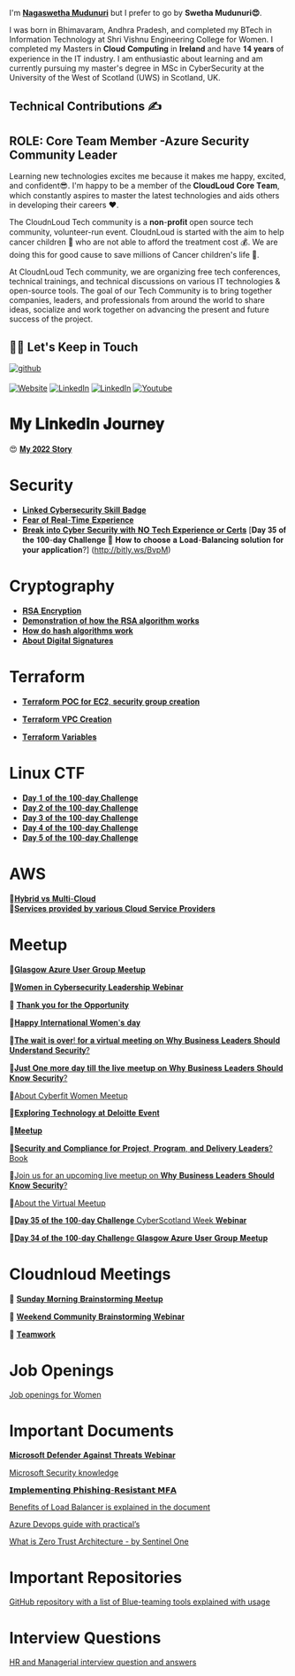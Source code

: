 I'm **[Nagaswetha Mudunuri](https://www.linkedin.com/in/swethamudunuri/)**  but I prefer to go by **Swetha Mudunuri😍**. 

I was born in Bhimavaram, Andhra Pradesh, and completed my BTech in Information Technology at Shri Vishnu Engineering College for Women.
I completed my Masters in 𝐂𝐥𝐨𝐮𝐝 𝐂𝐨𝐦𝐩𝐮𝐭𝐢𝐧𝐠 in 𝐈𝐫𝐞𝐥𝐚𝐧𝐝 and have 𝟏𝟒 𝐲𝐞𝐚𝐫𝐬 of experience in the IT industry.
I am enthusiastic about learning and am currently pursuing my master's degree in MSc in CyberSecurity at the University of the West of Scotland (UWS) in Scotland, UK.

## Technical Contributions ✍
## ROLE: Core Team Member -Azure Security Community Leader

Learning new technologies excites me because it makes me happy, excited, and confident😎. I'm happy to be a member of the 𝐂𝐥𝐨𝐮𝐝𝐋𝐨𝐮𝐝 𝐂𝐨𝐫𝐞 𝐓𝐞𝐚𝐦, which constantly aspires to master the latest technologies and aids others in developing their careers ❤️.

The CloudnLoud Tech community is a 𝐧𝐨𝐧-𝐩𝐫𝐨𝐟𝐢𝐭 open source tech community, volunteer-run event. CloudnLoud is started with the aim to help cancer children 👦 who are not able to afford the treatment cost 💰. We are doing this for good  cause to save millions of Cancer children's life 👧.

At CloudnLoud Tech community, we are organizing free tech conferences, technical trainings, and technical discussions on various IT technologies & open-source tools. The goal of our Tech Community is to bring together companies, leaders, and professionals from around the world to share ideas, socialize and work together on advancing the present and future success of the project.


## 🤝🏻 Let's Keep in Touch

<a href="https://github.com/swethamudunuri07" target="_blank">
<img src=https://img.shields.io/badge/github-%2324292e.svg?&style=for-the-badge&logo=github&logoColor=white alt=github style="margin-bottom: 5px;" /></a>
<p align="left">
<a href="https://cloudnloud.com/"><img alt="Website" src="https://img.shields.io/badge/Website-cloudnloud.com-blue?style=flat-square&logo=google-chrome"></a>
<a href="https://www.linkedin.com/in/swethamudunuri/"><img alt="LinkedIn" src="https://img.shields.io/badge/LinkedIn-SwethaMudunuri-blue?style=flat-square&logo=linkedin"></a>
<a href="https://twitter.com/cloudnloud"><img alt="LinkedIn" src="https://img.shields.io/badge/Twitter-cloudnloud-blue?style=flat-square&logo=twitter"></a>
<a href="https://www.youtube.com/user/cloudnloud"><img alt="Youtube" src="https://img.shields.io/badge/youtube-cloudnloud-blue?style=flat-square&logo=youtube"></a>

  
# 𝐌𝐲 𝐋𝐢𝐧𝐤𝐞𝐝𝐢𝐧 𝐉𝐨𝐮𝐫𝐧𝐞𝐲
  
😍 [𝐌𝐲 𝟐𝟎𝟐𝟐 𝐒𝐭𝐨𝐫𝐲](https://www.linkedin.com/posts/swethamudunuri_journey-farewell-student-activity-7014979705866964994-BAVU)   

# Security

- [𝐋𝐢𝐧𝐤𝐞𝐝 𝐂𝐲𝐛𝐞𝐫𝐬𝐞𝐜𝐮𝐫𝐢𝐭𝐲 𝐒𝐤𝐢𝐥𝐥 𝐁𝐚𝐝𝐠𝐞](https://www.linkedin.com/posts/swethamudunuri_linkedinskillassessment-activity-6921476711381417984-gn8w/)
- [𝐅𝐞𝐚𝐫 𝐨𝐟 𝐑𝐞𝐚𝐥-𝐓𝐢𝐦𝐞 𝐄𝐱𝐩𝐞𝐫𝐢𝐞𝐧𝐜𝐞](https://www.linkedin.com/posts/swethamudunuri_connections-cybersecurity-community-activity-7008866971433787393-NWA9/)
- [𝐁𝐫𝐞𝐚𝐤 𝐢𝐧𝐭𝐨 𝐂𝐲𝐛𝐞𝐫 𝐒𝐞𝐜𝐮𝐫𝐢𝐭𝐲 𝐰𝐢𝐭𝐡 𝐍𝐎 𝐓𝐞𝐜𝐡 𝐄𝐱𝐩𝐞𝐫𝐢𝐞𝐧𝐜𝐞 𝐨𝐫 𝐂𝐞𝐫𝐭𝐬](https://www.linkedin.com/posts/swethamudunuri_break-into-cyber-security-with-no-tech-experience-activity-7011792370497126400-8wyk/)
  [𝐃𝐚𝐲 𝟑𝟓 𝐨𝐟 𝐭𝐡𝐞 𝟏𝟎𝟎-𝐝𝐚𝐲 𝐂𝐡𝐚𝐥𝐥𝐞𝐧𝐠𝐞 🎯 𝐇𝐨𝐰 𝐭𝐨 𝐜𝐡𝐨𝐨𝐬𝐞 𝐚 𝐋𝐨𝐚𝐝-𝐁𝐚𝐥𝐚𝐧𝐜𝐢𝐧𝐠 𝐬𝐨𝐥𝐮𝐭𝐢𝐨𝐧 𝐟𝐨𝐫 𝐲𝐨𝐮𝐫 𝐚𝐩𝐩𝐥𝐢𝐜𝐚𝐭𝐢𝐨𝐧?] (http://bitly.ws/BvpM)

# Cryptography

- [𝐑𝐒𝐀 𝐄𝐧𝐜𝐫𝐲𝐩𝐭𝐢𝐨𝐧](https://www.linkedin.com/posts/swethamudunuri_connections-topic-security-activity-7010259804845662208-OqXA/)
- [𝐃𝐞𝐦𝐨𝐧𝐬𝐭𝐫𝐚𝐭𝐢𝐨𝐧 𝐨𝐟 𝐡𝐨𝐰 𝐭𝐡𝐞 𝐑𝐒𝐀 𝐚𝐥𝐠𝐨𝐫𝐢𝐭𝐡𝐦 𝐰𝐨𝐫𝐤𝐬](https://www.linkedin.com/posts/swethamudunuri_connections-topic-security-activity-7010644278527852544-epkJ/)
- [𝐇𝐨𝐰 𝐝𝐨 𝐡𝐚𝐬𝐡 𝐚𝐥𝐠𝐨𝐫𝐢𝐭𝐡𝐦𝐬 𝐰𝐨𝐫𝐤](https://www.linkedin.com/posts/swethamudunuri_connections-topic-security-activity-7011041583328337920-TefN/)
- [𝐀𝐛𝐨𝐮𝐭 𝐃𝐢𝐠𝐢𝐭𝐚𝐥 𝐒𝐢𝐠𝐧𝐚𝐭𝐮𝐫𝐞𝐬](https://www.linkedin.com/posts/swethamudunuri_connections-security-technology-activity-7012047192567730176-qgvL/)


# Terraform
- [𝐓𝐞𝐫𝐫𝐚𝐟𝐨𝐫𝐦 𝐏𝐎𝐂 𝐟𝐨𝐫 𝐄𝐂𝟐, 𝐬𝐞𝐜𝐮𝐫𝐢𝐭𝐲 𝐠𝐫𝐨𝐮𝐩 𝐜𝐫𝐞𝐚𝐭𝐢𝐨𝐧](https://www.linkedin.com/posts/swethamudunuri_connections-terraform-technology-activity-7011750739442028544-KNeJ/)

- [𝐓𝐞𝐫𝐫𝐚𝐟𝐨𝐫𝐦 𝐕𝐏𝐂 𝐂𝐫𝐞𝐚𝐭𝐢𝐨𝐧](https://www.linkedin.com/posts/swethamudunuri_vpn-aws-terraform-activity-7014170956168339456-X4mw/)

- [𝐓𝐞𝐫𝐫𝐚𝐟𝐨𝐫𝐦 𝐕𝐚𝐫𝐢𝐚𝐛𝐥𝐞𝐬](https://www.linkedin.com/posts/swethamudunuri_aws-terraform-cloud-activity-7015783436657295360-ka1d/)


# Linux CTF
- [𝐃𝐚𝐲 𝟏 𝐨𝐟 𝐭𝐡𝐞 𝟏𝟎𝟎-𝐝𝐚𝐲 𝐂𝐡𝐚𝐥𝐥𝐞𝐧𝐠𝐞](https://www.linkedin.com/posts/swethamudunuri_cybertechdave100daysofcyberchallenge-linuxchallenge-activity-7016114835184570368-AtV-/)
- [𝐃𝐚𝐲 𝟐 𝐨𝐟 𝐭𝐡𝐞 𝟏𝟎𝟎-𝐝𝐚𝐲 𝐂𝐡𝐚𝐥𝐥𝐞𝐧𝐠𝐞](https://www.linkedin.com/posts/swethamudunuri_cybertechdave100daysofcyberchallenge-ctf-activity-7016506893267312640-RQup/)
- [𝐃𝐚𝐲 𝟑 𝐨𝐟 𝐭𝐡𝐞 𝟏𝟎𝟎-𝐝𝐚𝐲 𝐂𝐡𝐚𝐥𝐥𝐞𝐧𝐠𝐞](https://www.linkedin.com/posts/swethamudunuri_cybertechdave100daysofcyberchallenge-ctf-activity-7016897087543869440-Kl_o/)
- [𝐃𝐚𝐲 𝟒 𝐨𝐟 𝐭𝐡𝐞 𝟏𝟎𝟎-𝐝𝐚𝐲 𝐂𝐡𝐚𝐥𝐥𝐞𝐧𝐠𝐞](https://www.linkedin.com/feed/update/urn:li:activity:7017266138501795840/)
- [𝐃𝐚𝐲 𝟓 𝐨𝐟 𝐭𝐡𝐞 𝟏𝟎𝟎-𝐝𝐚𝐲 𝐂𝐡𝐚𝐥𝐥𝐞𝐧𝐠𝐞](https://www.linkedin.com/posts/swethamudunuri_cybertechdave100daysofcyberchallenge-ctf-activity-7017632000840720384-Pc5r/)

# AWS

🎯[𝐇𝐲𝐛𝐫𝐢𝐝 𝐯𝐬 𝐌𝐮𝐥𝐭𝐢-𝐂𝐥𝐨𝐮𝐝](https://www.linkedin.com/posts/swethamudunuri_cloudcomputing-technology-cloud-activity-7013258239484010496-sptc/)  
🎯[𝐒𝐞𝐫𝐯𝐢𝐜𝐞𝐬 𝐩𝐫𝐨𝐯𝐢𝐝𝐞𝐝 𝐛𝐲 𝐯𝐚𝐫𝐢𝐨𝐮𝐬 𝐂𝐥𝐨𝐮𝐝 𝐒𝐞𝐫𝐯𝐢𝐜𝐞 𝐏𝐫𝐨𝐯𝐢𝐝𝐞𝐫𝐬](https://www.linkedin.com/posts/swethamudunuri_cloudcomputing-technology-cloud-activity-7013614292818083841-RPqe/)
  
 # Meetup
  
🎯[𝐆𝐥𝐚𝐬𝐠𝐨𝐰 𝐀𝐳𝐮𝐫𝐞 𝐔𝐬𝐞𝐫 𝐆𝐫𝐨𝐮𝐩 𝐌𝐞𝐞𝐭𝐮𝐩](http://bitly.ws/Bvqj)

🎯[𝐖𝐨𝐦𝐞𝐧 𝐢𝐧 𝐂𝐲𝐛𝐞𝐫𝐬𝐞𝐜𝐮𝐫𝐢𝐭𝐲 𝐋𝐞𝐚𝐝𝐞𝐫𝐬𝐡𝐢𝐩 𝐖𝐞𝐛𝐢𝐧𝐚𝐫](http://bitly.ws/BuZx)

🎯 [𝐓𝐡𝐚𝐧𝐤 𝐲𝐨𝐮 𝐟𝐨𝐫 𝐭𝐡𝐞 𝐎𝐩𝐩𝐨𝐫𝐭𝐮𝐧𝐢𝐭𝐲](http://bitly.ws/Bvnv)

🎯[𝐇𝐚𝐩𝐩𝐲 𝐈𝐧𝐭𝐞𝐫𝐧𝐚𝐭𝐢𝐨𝐧𝐚𝐥 𝐖𝐨𝐦𝐞𝐧'𝐬 𝐝𝐚𝐲](http://bitly.ws/Bvo3)

🎯[𝐓𝐡𝐞 𝐰𝐚𝐢𝐭 𝐢𝐬 𝐨𝐯𝐞𝐫! 𝐟𝐨𝐫 𝐚 𝐯𝐢𝐫𝐭𝐮𝐚𝐥 𝐦𝐞𝐞𝐭𝐢𝐧𝐠 𝐨𝐧 𝐖𝐡𝐲 𝐁𝐮𝐬𝐢𝐧𝐞𝐬𝐬 𝐋𝐞𝐚𝐝𝐞𝐫𝐬 𝐒𝐡𝐨𝐮𝐥𝐝 𝐔𝐧𝐝𝐞𝐫𝐬𝐭𝐚𝐧𝐝 𝐒𝐞𝐜𝐮𝐫𝐢𝐭𝐲?](http://bitly.ws/Bvo6)

🎯[𝐉𝐮𝐬𝐭 𝐎𝐧𝐞 𝐦𝐨𝐫𝐞 𝐝𝐚𝐲 𝐭𝐢𝐥𝐥 𝐭𝐡𝐞 𝐥𝐢𝐯𝐞 𝐦𝐞𝐞𝐭𝐮𝐩 𝐨𝐧 𝐖𝐡𝐲 𝐁𝐮𝐬𝐢𝐧𝐞𝐬𝐬 𝐋𝐞𝐚𝐝𝐞𝐫𝐬 𝐒𝐡𝐨𝐮𝐥𝐝 𝐊𝐧𝐨𝐰 𝐒𝐞𝐜𝐮𝐫𝐢𝐭𝐲?](http://bitly.ws/Bvo7)
 
🎯[About Cyberfit Women Meetup](http://bitly.ws/BvoL)

🎯[𝐄𝐱𝐩𝐥𝐨𝐫𝐢𝐧𝐠 𝐓𝐞𝐜𝐡𝐧𝐨𝐥𝐨𝐠𝐲 𝐚𝐭 𝐃𝐞𝐥𝐨𝐢𝐭𝐭𝐞 𝐄𝐯𝐞𝐧𝐭](http://bitly.ws/BvoT)

🎯[𝐌𝐞𝐞𝐭𝐮𝐩](http://bitly.ws/Bvp3)

🎯[𝐒𝐞𝐜𝐮𝐫𝐢𝐭𝐲 𝐚𝐧𝐝 𝐂𝐨𝐦𝐩𝐥𝐢𝐚𝐧𝐜𝐞 𝐟𝐨𝐫 𝐏𝐫𝐨𝐣𝐞𝐜𝐭, 𝐏𝐫𝐨𝐠𝐫𝐚𝐦, 𝐚𝐧𝐝 𝐃𝐞𝐥𝐢𝐯𝐞𝐫𝐲 𝐋𝐞𝐚𝐝𝐞𝐫𝐬? Book](http://bitly.ws/Bvop)

🎯[Join us for an upcoming live meetup on 𝐖𝐡𝐲 𝐁𝐮𝐬𝐢𝐧𝐞𝐬𝐬 𝐋𝐞𝐚𝐝𝐞𝐫𝐬 𝐒𝐡𝐨𝐮𝐥𝐝 𝐊𝐧𝐨𝐰 𝐒𝐞𝐜𝐮𝐫𝐢𝐭𝐲?](http://bitly.ws/Bvon)

🎯[About the Virtual Meetup](http://bitly.ws/Bvov)

🎯[𝐃𝐚𝐲 𝟑𝟓 𝐨𝐟 𝐭𝐡𝐞 𝟏𝟎𝟎-𝐝𝐚𝐲 𝐂𝐡𝐚𝐥𝐥𝐞𝐧𝐠𝐞 CyberScotland Week 𝐖𝐞𝐛𝐢𝐧𝐚𝐫](http://bitly.ws/Bvp9)

🎯[𝐃𝐚𝐲 𝟑𝟒 𝐨𝐟 𝐭𝐡𝐞 𝟏𝟎𝟎-𝐝𝐚𝐲 𝐂𝐡𝐚𝐥𝐥𝐞𝐧𝐠e 𝐆𝐥𝐚𝐬𝐠𝐨𝐰 𝐀𝐳𝐮𝐫𝐞 𝐔𝐬𝐞𝐫 𝐆𝐫𝐨𝐮𝐩 𝐌𝐞𝐞𝐭𝐮𝐩](http://bitly.ws/Bvqj)

  # Cloudnloud Meetings

👑 [𝐒𝐮𝐧𝐝𝐚𝐲 𝐌𝐨𝐫𝐧𝐢𝐧𝐠 𝐁𝐫𝐚𝐢𝐧𝐬𝐭𝐨𝐫𝐦𝐢𝐧𝐠 𝐌𝐞𝐞𝐭𝐮𝐩](https://www.linkedin.com/feed/update/urn:li:activity:7040603881713627136/)

👑 [𝐖𝐞𝐞𝐤𝐞𝐧𝐝 𝐂𝐨𝐦𝐦𝐮𝐧𝐢𝐭𝐲 𝐁𝐫𝐚𝐢𝐧𝐬𝐭𝐨𝐫𝐦𝐢𝐧𝐠 𝐖𝐞𝐛𝐢𝐧𝐚𝐫](https://www.linkedin.com/feed/update/urn:li:activity:7040336212447944704/)

👑 [𝐓𝐞𝐚𝐦𝐰𝐨𝐫𝐤](https://www.linkedin.com/feed/update/urn:li:activity:7040344172146409472/)
  
  
# Job Openings
[Job openings for Women](http://bitly.ws/BvoA)

# Important Documents
  
[𝐌𝐢𝐜𝐫𝐨𝐬𝐨𝐟𝐭 𝐃𝐞𝐟𝐞𝐧𝐝𝐞𝐫 𝐀𝐠𝐚𝐢𝐧𝐬𝐭 𝐓𝐡𝐫𝐞𝐚𝐭𝐬 𝐖𝐞𝐛𝐢𝐧𝐚𝐫](http://bitly.ws/BvoE)

[Microsoft Security knowledge](http://bitly.ws/Bvoe)

[𝗜𝗺𝗽𝗹𝗲𝗺𝗲𝗻𝘁𝗶𝗻𝗴 𝗣𝗵𝗶𝘀𝗵𝗶𝗻𝗴-𝗥𝗲𝘀𝗶𝘀𝘁𝗮𝗻𝘁 𝗠𝗙𝗔](http://bitly.ws/Bvpn)
  
[Benefits of Load Balancer is explained in the document](http://bitly.ws/BvpF)

[Azure Devops guide with practical’s](http://bitly.ws/BvpY)

[What is Zero Trust Architecture - by Sentinel One](http://bitly.ws/Bvq9)
  
# Important Repositories

[GitHub repository with a list of Blue-teaming tools explained with usage](http://bitly.ws/Bvpv)
  
# Interview Questions

[HR and Managerial interview question and answers](http://bitly.ws/Bvpe)  
  









